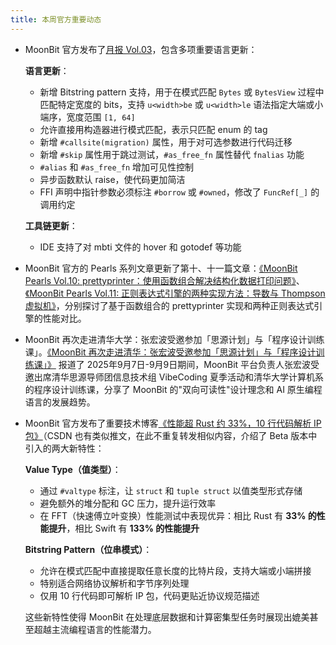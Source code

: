 ```yaml
---
title: 本周官方重要动态
---
```


- MoonBit 官方发布了[月报 Vol.03](https://www.moonbitlang.cn/weekly-updates/2025/09/08/index)，包含多项重要语言更新：

  **语言更新**：
  - 新增 Bitstring pattern 支持，用于在模式匹配 `Bytes` 或 `BytesView` 过程中匹配特定宽度的 bits，支持 `u<width>be` 或 `u<width>le` 语法指定大端或小端序，宽度范围 `[1, 64]`
  - 允许直接用构造器进行模式匹配，表示只匹配 enum 的 tag
  - 新增 `#callsite(migration)` 属性，用于对可选参数进行代码迁移
  - 新增 `#skip` 属性用于跳过测试，`#as_free_fn` 属性替代 `fnalias` 功能
  - `#alias` 和 `#as_free_fn` 增加可见性控制
  - 异步函数默认 raise，使代码更加简洁
  - FFI 声明中指针参数必须标注 `#borrow` 或 `#owned`，修改了 `FuncRef[_]` 的调用约定

  **工具链更新**：
  - IDE 支持了对 mbti 文件的 hover 和 gotodef 等功能

- MoonBit 官方的 Pearls 系列文章更新了第十、十一篇文章：[《MoonBit Pearls Vol.10: prettyprinter：使用函数组合解决结构化数据打印问题》](https://mp.weixin.qq.com/s/pMplne_nay4vHUHSmhSBTQ)、[《MoonBit Pearls Vol.11: 正则表达式引擎的两种实现方法：导数与 Thompson 虚拟机》](https://mp.weixin.qq.com/s/4uvF0KAPDfhkjiAl7mtNrg)，分别探讨了基于函数组合的 prettyprinter 实现和两种正则表达式引擎的性能对比。
- MoonBit 再次走进清华大学：张宏波受邀参加「思源计划」与「程序设计训练课」。[《MoonBit 再次走进清华：张宏波受邀参加「思源计划」与「程序设计训练课」》](https://mp.weixin.qq.com/s/d7vODHcDOD2-6Orsd1LzyQ) 报道了 2025年9月7日-9月9日期间，MoonBit 平台负责人张宏波受邀出席清华思源导师团信息技术组 VibeCoding 夏季活动和清华大学计算机系的程序设计训练课，分享了 MoonBit 的"双向可读性"设计理念和 AI 原生编程语言的发展趋势。
- MoonBit 官方发布了重要技术博客[《性能超 Rust 约 33%，10 行代码解析 IP 包》](https://www.moonbitlang.cn/blog/moonbit-value-type)（CSDN 也有类似推文，在此不重复转发相似内容，介绍了 Beta 版本中引入的两大新特性：

  **Value Type（值类型）**：
  - 通过 `#valtype` 标注，让 `struct` 和 `tuple struct` 以值类型形式存储
  - 避免额外的堆分配和 GC 压力，提升运行效率
  - 在 FFT（快速傅立叶变换）性能测试中表现优异：相比 Rust 有 **33% 的性能提升**，相比 Swift 有 **133% 的性能提升**

  **Bitstring Pattern（位串模式）**：
  - 允许在模式匹配中直接提取任意长度的比特片段，支持大端或小端拼接
  - 特别适合网络协议解析和字节序列处理
  - 仅用 10 行代码即可解析 IP 包，代码更贴近协议规范描述

  这些新特性使得 MoonBit 在处理底层数据和计算密集型任务时展现出媲美甚至超越主流编程语言的性能潜力。
